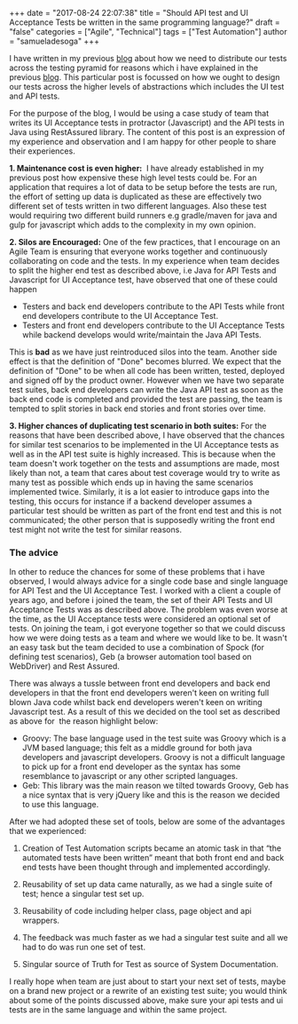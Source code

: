 +++
date = "2017-08-24 22:07:38"
title = "Should API test and UI Acceptance Tests be written in the same programming language?"
draft = "false"
categories = ["Agile", "Technical"]
tags = ["Test Automation"]
author = "samueladesoga"
+++

I have written in my previous <a href="/post/2016/02/29/never-too-early-to-start-thinking-about-your-tests/">blog</a> about how we need to distribute our tests across the testing pyramid for reasons which i have explained in the previous <a href="/post/2016/02/29/never-too-early-to-start-thinking-about-your-tests/">blog</a>. This particular post is focussed on how we ought to design our tests across the higher levels of abstractions which includes the UI test and API tests.

For the purpose of the blog, I would be using a case study of team that writes its UI Acceptance tests in protractor (Javascript) and the API tests
in Java using RestAssured library. The content of this post is an expression of my experience and observation and I am happy for other people to share their experiences.

<strong>1. Maintenance cost is even higher:</strong>  I have already established in my previous post how expensive these high level tests could be.
For an application that requires a lot of data to be setup before the tests are run, the effort of setting up data is duplicated as these are effectively two different set of tests written in two different languages. Also these test would requiring two different build runners e.g gradle/maven for java and gulp for javascript which adds to the complexity in my own opinion.

<strong>2. Silos are Encouraged:</strong> One of the few practices, that I encourage on an Agile Team is ensuring that everyone works together and continuously collaborating on code and the tests. In my experience when team decides to split the higher end test as described above, i.e Java for API Tests and Javascript for UI Acceptance test, have observed that one of these could happen
<ul>
	<li>Testers and back end developers contribute to the API Tests while front end developers contribute to the UI Acceptance Test.</li>
	<li>Testers and front end developers contribute to the UI Acceptance Tests while backend develops would write/maintain the Java API Tests.</li>
</ul>
This is <strong>bad</strong> as we have just reintroduced silos into the team. Another side effect is that the definition of "Done" becomes blurred. We expect that the definition of "Done" to be when all code has been written, tested, deployed and signed off by the product owner. However when we have two separate test suites, back end developers can write the Java API test as soon as the back end code is completed and provided the test are passing, the team is tempted to split stories in back end stories and front stories over time.

<strong>3. Higher chances of duplicating test scenario in both suites:</strong> For the reasons that have been described above, I have observed that the chances for similar test scenarios to be implemented in the UI Acceptance tests as well as in the API test suite is highly increased. This is because when the team doesn't work together on the tests and assumptions are made, most likely than not, a team that cares about test coverage would try to write as many test as possible which ends up in having the same scenarios implemented twice. Similarly, it is a lot easier to introduce gaps into the testing, this occurs for instance if a backend developer assumes a particular test should be written as part of the front end test and this is not communicated; the other person that is supposedly writing the front end test might not write the test for similar reasons.
<h3>The advice</h3>
In other to reduce the chances for some of these problems that i have observed, I would always advice for a single code base and single language for API Test and the UI Acceptance Test.
I worked with a client a couple of years ago, and before i joined the team, the set of their API Tests and UI Acceptance Tests was as described above. The problem was even worse at the time, as the UI Acceptance tests were considered an optional set of tests.
On joining the team, i got everyone together so that we could discuss how we were doing tests as a team and where we would like to be. It wasn't an easy task but the team decided to use a combination of Spock (for defining test scenarios), Geb (a browser automation tool based on WebDriver) and Rest Assured.

There was always a tussle between front end developers and back end developers in that the front end developers weren't keen on writing full blown Java code whilst back end developers weren't keen on writing Javascript test. As a result of this we decided on the tool set as described as above for  the reason highlight below:
<ul>
	<li>Groovy: The base language used in the test suite was Groovy which is a JVM based language; this felt as a middle ground for both java developers
and javascript developers. Groovy is not a difficult language to pick up for a front end developer as the syntax has some resemblance to javascript
or any other scripted languages.</li>
	<li>Geb: This library was the main reason we tilted towards Groovy, Geb has a nice syntax that is very jQuery like and this is the reason we decided
to use this language.</li>
</ul>
After we had adopted these set of tools, below are some of the advantages that we experienced:

1. Creation of Test Automation scripts became an atomic task in that “the automated tests have been written” meant that both front end and back end tests have been thought through
and implemented accordingly.

2. Reusability of set up data came naturally, as we had a single suite of test; hence a singular test set up.

3. Reusability of code including helper class, page object and api wrappers.

4. The feedback was much faster as we had a singular test suite and all we had to do was run one set of test.

5. Singular source of Truth for Test as source of System Documentation.

I really hope when team are just about to start your next set of tests, maybe on a brand new project or a rewrite of an existing test suite; you would think about some of the points discussed above, make sure your api tests and ui tests are in the same language and within the same project.

